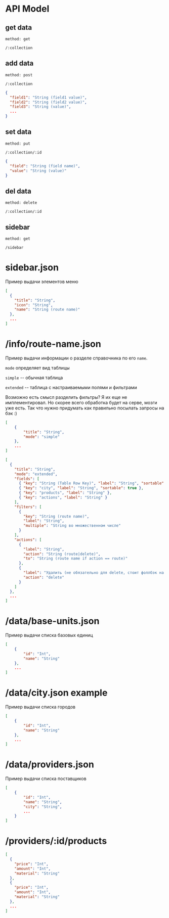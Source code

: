 # API Model

## get data
```
method: get

/:collection
```
## add data
```
method: post

/:collection
```
```json
{
  "field1": "String (field1 value)",
  "field2": "String (field2 value)",
  "field3": "String (value)",
  ...
}
```
## set data
```
method: put

/:collection/:id
```
```json
{
  "field": "String (field name)",
  "value": "String (value)"
}
```
## del data
```
method: delete

/:collection/:id
```

## sidebar
```
method: get

/sidebar

```


# sidebar.json
Пример выдачи элементов меню

```json
[
  {
    "title": "String",
    "icon": "String",
    "name": "String (route name)"
  },
  ...
]
```

# /info/route-name.json
Пример выдачи информации о разделе справочника по его `name`.

`mode` определяет вид таблицы

`simple` -- обычная таблица

`extended` -- таблица с настраиваемыми полями и фильтрами

Возможно есть смысл разделить фильтры? Я их еще не имплементировал. Но скорее всего обработка будет на серве, мозги уже есть. Так что нужно придумать как правильно посылать запросы на бэк :)

```json
[
    {
        "title": "String",
        "mode": "simple"
    },
    ...
]
```

```json
[
  {
    "title": "String",
    "mode": "extended",
    "fields": [
      { "key": "String (Table Row Key)", "label": "String", "sortable": false },
      { "key": "city", "label": "String", "sortable": true },
      { "key": "products", "label": "String" },
      { "key": "actions", "label": "String" }
    ],
    "filters": [
      {
        "key": "String (route name)",
        "label": "String",
        "multiple": "String во множественном числе"
      }
    ],
    "actions": [
      {
        "label": "String",
        "action": "String (route|delete)",
        "to": "String (route name if action == route)"
      },
      {
        "label": "Удалить (не обязательно для delete, стоит фоллбэк на всякий)",
        "action": "delete"
      }
    ]
  },
  ...
]
```

# /data/base-units.json
Пример выдачи списка базовых единиц

```json
[
    {
        "id": "Int",
        "name": "String"
    },
    ...
]
```

# /data/city.json example
Пример выдачи списка городов

```json
[
    {
        "id": "Int",
        "name": "String"
    },
    ...
]
```

# /data/providers.json
Пример выдачи списка поставщиков 

```json
[
    {
        "id": "Int",
        "name": "String",
        "city": "String",
        ...
    }
]
```

# /providers/:id/products
```json
[
  {
    "price": "Int",
    "amount": "Int",
    "material": "String"
  },
  {
    "price": "Int",
    "amount": "Int",
    "material": "String"
  },
  ...
]